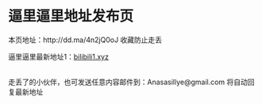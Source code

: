 <!DOCTYPE html>
<html lang="zh-CN">
<head>
<meta charset="utf-8" />
<h1>逼里逼里地址发布页</h1>
<p>本页地址：http://dd.ma/4n2jQ0oJ 收藏防止走丢</p>
<span>逼里逼里最新地址1：</span><a href="bilibili1.xyz">bilibili1.xyz</a>
<br/><br/>
<p>走丢了的小伙伴，也可发送任意内容邮件到：Anasasillye@gmail.com 将自动回复最新地址</p>
